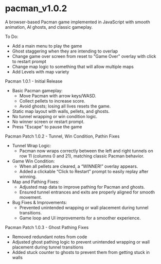 # pacman_v1.0.2
A browser-based Pacman game implemented in JavaScript with smooth animation, AI ghosts, and classic gameplay.

To Do:
- Add a main menu to play the game
- Ghost staggering when they are intending to overlap
- Change game over screen from reset to "Game Over" overlay with click to restart prompt
- Change map logic to something that will allow multiple maps
- Add Levels with map variety

Pacman 1.0.1 - Initial Release
- Basic Pacman gameplay:
    - Move Pacman with arrow keys/WASD.
    - Collect pellets to increase score.
    - Avoid ghosts; losing all lives resets the game.
- Static map layout with walls, pellets, and ghosts.
- No tunnel wrapping or win condition logic.
- No winner screen or restart prompt.
- Press "Escape" to pause the game

Pacman Patch 1.0.2 - Tunnel, Win Condition, Pathin Fixes
- Tunnel Wrap Logic:
    - Pacman now wraps correctly between the left and right tunnels on row 11 (columns 0 and 21), matching classic Pacman behavior.
- Game Win Condition:
    - When all pellets are cleared, a “WINNER!” overlay appears.
    - Added a clickable “Click to Restart” prompt to easily replay after winning.
- Map and Pathing Fixes:
    - Adjusted map data to improve pathing for Pacman and ghosts.
    - Ensured tunnel entrances and exits are properly aligned for smooth movement.
- Bug Fixes & Improvements:
    - Prevented unintended wrapping or wall placement during tunnel transitions.
    - Game loop and UI improvements for a smoother experience.

Pacman Patch 1.0.3 - Ghost Pathing Fixes
- Removed redundant notes from code
- Adjusted ghost pathing logic to prevent unintended wrapping or wall placement during tunnel transitions
- Added stuck counter to ghosts to prevent them from getting stuck in walls